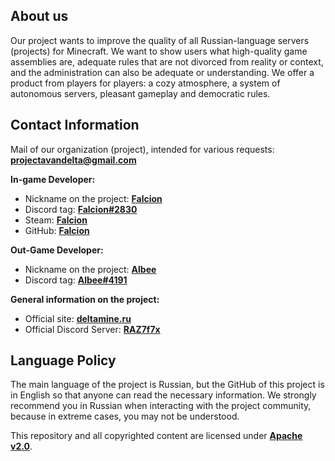## About us

Our project wants to improve the quality of all Russian-language servers (projects) for Minecraft. We want to show users what high-quality game assemblies are, adequate rules that are not divorced from reality or context, and the administration can also be adequate or understanding. We offer a product from players for players: a cozy atmosphere, a system of autonomous servers, pleasant gameplay and democratic rules.

## Contact Information

Mail of our organization (project), intended for various requests: **projectavandelta@gmail.com**

**In-game Developer:**

* Nickname on the project: **[Falcion](http://deltamine.ru)**
* Discord tag: **[Falcion#2830](https://discord.com)**
* Steam: **[Falcion](https://steamcommunity.com/id/falcionml/)**
* GitHub: **[Falcion](https://github.com/Falcion)**

**Out-Game Developer:**

* Nickname on the project: **[Albee](http://deltamine.ru)**
* Discord tag: **[Albee#4191](https://discord.com)**

**General information on the project:**

* Official site: **[deltamine.ru](http://deltamine.ru)**
* Official Discord Server: **[RAZ7f7x](https://discord.gg/RAZ7f7x)**

## Language Policy

The main language of the project is Russian, but the GitHub of this project is in English so that anyone can read the necessary information. We strongly recommend you in Russian when interacting with the project community, because in extreme cases, you may not be understood.

This repository and all copyrighted content are licensed under **[Apache v2.0](https://github.com/Avandelta/Homepage/blob/main/LICENSE)**.